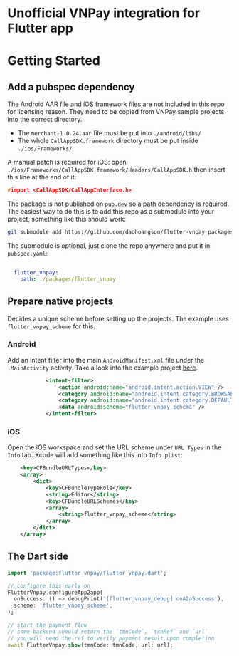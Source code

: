 # Unofficial VNPay integration for Flutter app

# Getting Started

## Add a pubspec dependency

The Android AAR file and iOS framework files are not included in this repo for licensing reason.
They need to be copied from VNPay sample projects into the correct directory.

- The `merchant-1.0.24.aar` file must be put into `./android/libs/`
- The whole `CallAppSDK.framework` directory must be put inside `./ios/Frameworks/`

A manual patch is required for iOS:
open `./ios/Frameworks/CallAppSDK.framework/Headers/CallAppSDK.h`
then insert this line at the end of it:

```h
#import <CallAppSDK/CallAppInterface.h>
```

The package is not published on `pub.dev` so a path dependency is required.
The easiest way to do this is to add this repo as a submodule into your project,
something like this should work:

```bash
git submodule add https://github.com/daohoangson/flutter-vnpay packages/flutter_vnpay
```

The submodule is optional, just clone the repo anywhere and put it in `pubspec.yaml`:

```yaml

  flutter_vnpay:
    path: ./packages/flutter_vnpay
```

## Prepare native projects

Decides a unique scheme before setting up the projects. The example uses `flutter_vnpay_scheme` for this.

### Android

Add an intent filter into the main `AndroidManifest.xml` file under the `.MainActivity` activity.
Take a look into the example project [here](/example/android/app/src/main/AndroidManifest.xml).

```xml
            <intent-filter>
                <action android:name="android.intent.action.VIEW" />
                <category android:name="android.intent.category.BROWSABLE" />
                <category android:name="android.intent.category.DEFAULT" />
                <data android:scheme="flutter_vnpay_scheme" />
            </intent-filter>
```

### iOS

Open the iOS workspace and set the URL scheme under `URL Types` in the `Info` tab.
Xcode will add something like this into `Info.plist`:

```xml
	<key>CFBundleURLTypes</key>
	<array>
		<dict>
			<key>CFBundleTypeRole</key>
			<string>Editor</string>
			<key>CFBundleURLSchemes</key>
			<array>
				<string>flutter_vnpay_scheme</string>
			</array>
		</dict>
	</array>
```

## The Dart side

```dart
import 'package:flutter_vnpay/flutter_vnpay.dart';

// configure this early on
FlutterVnpay.configureApp2app(
  onSuccess: () => debugPrint('[flutter_vnpay_debug] onA2aSuccess'),
  scheme: 'flutter_vnpay_scheme',
);

// start the payment flow
// some backend should return the `tmnCode`, `txnRef` and `url`
// you will need the ref to verify payment result upon completion
await FlutterVnpay.show(tmnCode: tmnCode, url: url);
```
